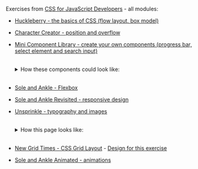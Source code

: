 Exercises from [CSS for JavaScript Developers](https://css-for-js.dev/) - all modules:

- [Huckleberry - the basics of CSS (flow layout, box model)](https://github.com/css-for-js/huckleberry)
- [Character Creator - position and overflow](https://github.com/css-for-js/character-creator)
- [Mini Component Library - create your own components (progress bar, select element and search input)](https://github.com/css-for-js/mini-component-library)

  <br />
  <details>
      <summary>How these components could look like:</summary>
      <img src="/images/css/components.webp" alt="progress bar, select element and search input" loading="lazy" />
  </details>
  <br />

- [Sole and Ankle - Flexbox](https://github.com/css-for-js/sole-and-ankle)
- [Sole and Ankle Revisited - responsive design](https://github.com/css-for-js/sole-and-ankle-revisited)
- [Unsprinkle - typography and images](https://github.com/css-for-js/unsprinkle)

  <br />
  <details>
      <summary>How this page looks like:</summary>
      <img src="/images/css/unsprinkle.webp" alt="unsprinkle page" loading="lazy" />
  </details>
  <br />

- [New Grid Times - CSS Grid Layout](https://github.com/css-for-js/new-grid-times) - [Design for this exercise](https://www.figma.com/file/BDdNhCeVLye5mFHHxQhkgE/New-Grid-Times?node-id=0%3A1)
- [Sole and Ankle Animated - animations](https://github.com/css-for-js/sole-and-ankle-animated)
